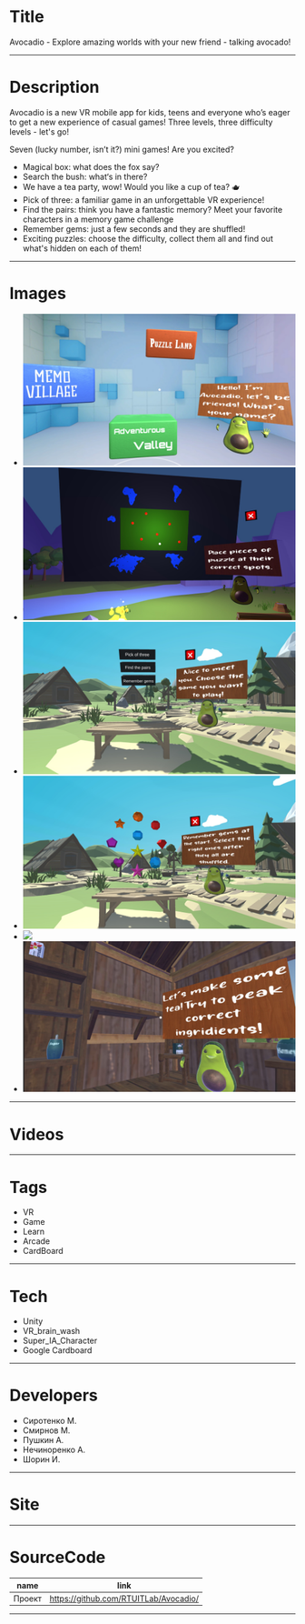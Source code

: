 # Title
Avocadio - Explore amazing worlds with your new friend - talking avocado!

---
# Description
Avocadio is a new VR mobile app for kids, teens and everyone who’s eager to get a new experience of casual games! Three levels, three difficulty levels - let's go!

Seven (lucky number, isn’t it?) mini games! Are you excited?
* Magical box: what does the fox say?
* Search the bush: what‘s in there?
* We have a tea party, wow! Would you like a cup of tea? 🫖
* Pick of three: a familiar game in an unforgettable VR experience!
* Find the pairs: think you have a fantastic memory? Meet your favorite characters in a memory game challenge
* Remember gems: just a few seconds and they are shuffled!
* Exciting puzzles: choose the difficulty, collect them all and find out what's hidden on each of them!

---
# Images
* ![](https://github.com/RTUITLab/Avocado_Hepler_VR/blob/Master/1%20(1).jpg)
* ![](https://github.com/RTUITLab/Avocado_Hepler_VR/blob/Master/2.jpg)
* ![](https://github.com/RTUITLab/Avocado_Hepler_VR/blob/Master/3.jpg)
* ![](https://github.com/RTUITLab/Avocado_Hepler_VR/blob/Master/4.jpg)
* ![](https://github.com/RTUITLab/Avocado_Hepler_VR/blob/Master/5.jpg)
* ![](https://github.com/RTUITLab/Avocado_Hepler_VR/blob/Master/6.jpg)

---
# Videos

---
# Tags
* VR
* Game
* Learn
* Arcade
* CardBoard

---
# Tech
* Unity
* VR_brain_wash
* Super_IA_Character
* Google Cardboard


---
# Developers
* Сиротенко М. 
* Смирнов М.
* Пушкин А.
* Нечиноренко А.
* Шорин И.

---
# Site

---
# SourceCode
| name   | link                                  |
| ------ | ------------------------------------- |
| Проект | https://github.com/RTUITLab/Avocadio/ |

---
